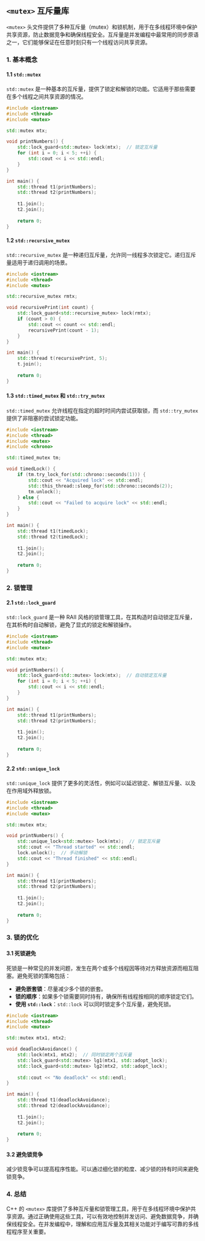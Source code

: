 ## `<mutex>` 互斥量库

`<mutex>` 头文件提供了多种互斥量（mutex）和锁机制，用于在多线程环境中保护共享资源，防止数据竞争和确保线程安全。互斥量是并发编程中最常用的同步原语之一，它们能够保证在任意时刻只有一个线程访问共享资源。

### 1. **基本概念**

#### 1.1 `std::mutex`

`std::mutex` 是一种基本的互斥量，提供了锁定和解锁的功能。它适用于那些需要在多个线程之间共享资源的情况。

```cpp
#include <iostream>
#include <thread>
#include <mutex>

std::mutex mtx;

void printNumbers() {
    std::lock_guard<std::mutex> lock(mtx);  // 锁定互斥量
    for (int i = 0; i < 5; ++i) {
        std::cout << i << std::endl;
    }
}

int main() {
    std::thread t1(printNumbers);
    std::thread t2(printNumbers);
    
    t1.join();
    t2.join();
    
    return 0;
}
```

#### 1.2 `std::recursive_mutex`

`std::recursive_mutex` 是一种递归互斥量，允许同一线程多次锁定它。递归互斥量适用于递归调用的场景。

```cpp
#include <iostream>
#include <thread>
#include <mutex>

std::recursive_mutex rmtx;

void recursivePrint(int count) {
    std::lock_guard<std::recursive_mutex> lock(rmtx);
    if (count > 0) {
        std::cout << count << std::endl;
        recursivePrint(count - 1);
    }
}

int main() {
    std::thread t(recursivePrint, 5);
    t.join();
    
    return 0;
}
```

#### 1.3 `std::timed_mutex` 和 `std::try_mutex`

`std::timed_mutex` 允许线程在指定的超时时间内尝试获取锁，而 `std::try_mutex` 提供了非阻塞的尝试锁定功能。

```cpp
#include <iostream>
#include <thread>
#include <mutex>
#include <chrono>

std::timed_mutex tm;

void timedLock() {
    if (tm.try_lock_for(std::chrono::seconds(1))) {
        std::cout << "Acquired lock" << std::endl;
        std::this_thread::sleep_for(std::chrono::seconds(2));
        tm.unlock();
    } else {
        std::cout << "Failed to acquire lock" << std::endl;
    }
}

int main() {
    std::thread t1(timedLock);
    std::thread t2(timedLock);
    
    t1.join();
    t2.join();
    
    return 0;
}
```

### 2. **锁管理**

#### 2.1 `std::lock_guard`

`std::lock_guard` 是一种 RAII 风格的锁管理工具，在其构造时自动锁定互斥量，在其析构时自动解锁，避免了显式的锁定和解锁操作。

```cpp
#include <iostream>
#include <thread>
#include <mutex>

std::mutex mtx;

void printNumbers() {
    std::lock_guard<std::mutex> lock(mtx);  // 自动锁定互斥量
    for (int i = 0; i < 5; ++i) {
        std::cout << i << std::endl;
    }
}

int main() {
    std::thread t1(printNumbers);
    std::thread t2(printNumbers);
    
    t1.join();
    t2.join();
    
    return 0;
}
```

#### 2.2 `std::unique_lock`

`std::unique_lock` 提供了更多的灵活性，例如可以延迟锁定、解锁互斥量、以及在作用域外释放锁。

```cpp
#include <iostream>
#include <thread>
#include <mutex>

std::mutex mtx;

void printNumbers() {
    std::unique_lock<std::mutex> lock(mtx);  // 锁定互斥量
    std::cout << "Thread started" << std::endl;
    lock.unlock();  // 手动解锁
    std::cout << "Thread finished" << std::endl;
}

int main() {
    std::thread t1(printNumbers);
    std::thread t2(printNumbers);
    
    t1.join();
    t2.join();
    
    return 0;
}
```

### 3. **锁的优化**

#### 3.1 死锁避免

死锁是一种常见的并发问题，发生在两个或多个线程因等待对方释放资源而相互阻塞。避免死锁的策略包括：

- **避免嵌套锁**：尽量减少多个锁的嵌套。
- **锁的顺序**：如果多个锁需要同时持有，确保所有线程按相同的顺序锁定它们。
- **使用 `std::lock`**：`std::lock` 可以同时锁定多个互斥量，避免死锁。

```cpp
#include <iostream>
#include <thread>
#include <mutex>

std::mutex mtx1, mtx2;

void deadlockAvoidance() {
    std::lock(mtx1, mtx2);  // 同时锁定两个互斥量
    std::lock_guard<std::mutex> lg1(mtx1, std::adopt_lock);
    std::lock_guard<std::mutex> lg2(mtx2, std::adopt_lock);
    
    std::cout << "No deadlock" << std::endl;
}

int main() {
    std::thread t1(deadlockAvoidance);
    std::thread t2(deadlockAvoidance);
    
    t1.join();
    t2.join();
    
    return 0;
}
```

#### 3.2 避免锁竞争

减少锁竞争可以提高程序性能。可以通过细化锁的粒度、减少锁的持有时间来避免锁竞争。

### 4. **总结**

C++ 的 `<mutex>` 库提供了多种互斥量和锁管理工具，用于在多线程环境中保护共享资源。通过正确使用这些工具，可以有效地控制并发访问、避免数据竞争，并确保线程安全。在并发编程中，理解和应用互斥量及其相关功能对于编写可靠的多线程程序至关重要。
